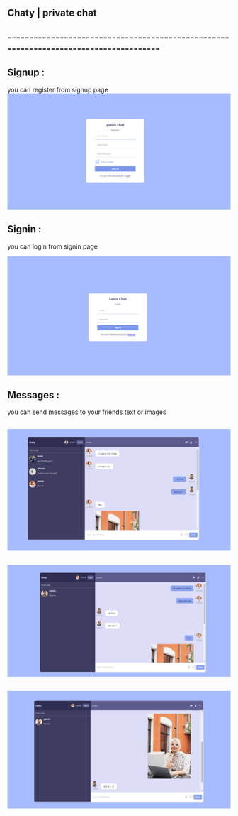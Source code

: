 ## Chaty | private chat

## --------------------------------------------------------------------------------------
## Signup :

you can register from signup page 
![!CHEESE](./public/signup.png)  
##

##
## Signin :

you can login from signin page 

![!CHEESE](./public/login.png) 
##



## Messages :

you can send messages to your friends text or images 


##
![!CHEESE](./public/messages.png) 


##
![!CHEESE](./public/messages2.png)



##
![!CHEESE](./public/messages3.png)
